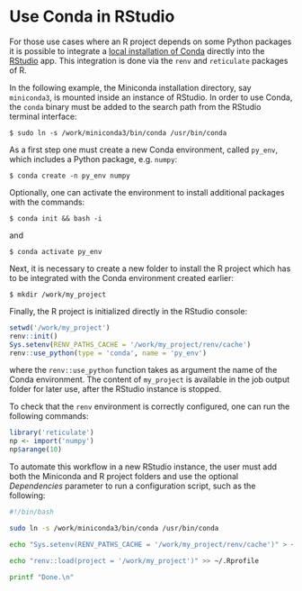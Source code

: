 # Use Conda in RStudio

For those use cases where an R project depends on some Python packages it is possible to integrate a [local installation of Conda](conda-setup.md) directly into the [RStudio](../Apps/rstudio.md) app.
This integration is done via the `renv` and `reticulate` packages of R.

In the following example, the Miniconda installation directory, say `miniconda3`, is mounted inside an instance of RStudio.
In order to use Conda, the `conda` binary must be added to the search path from the RStudio terminal interface:

```console
$ sudo ln -s /work/miniconda3/bin/conda /usr/bin/conda
```

As a first step one must create a new Conda environment, called `py_env`, which includes a Python package, e.g. `numpy`:

```console
$ conda create -n py_env numpy
```

Optionally, one can activate the environment to install additional packages with the commands:

```console
$ conda init && bash -i
```

and

```console
$ conda activate py_env
```

Next, it is necessary to create a new folder to install the R project which has to be integrated with the Conda environment created earlier:

```console
$ mkdir /work/my_project
```

Finally, the R project is initialized directly in the RStudio console:

```R
setwd('/work/my_project')
renv::init()
Sys.setenv(RENV_PATHS_CACHE = '/work/my_project/renv/cache')
renv::use_python(type = 'conda', name = 'py_env')
```

where the `renv::use_python` function takes as argument the name of the Conda environment. The content of `my_project` is available in the job output folder for later use,  after the RStudio instance is stopped.

To check that the `renv` environment is correctly configured, one can run the following commands:

```R
library('reticulate')
np <- import('numpy')
np$arange(10)
```

To automate this workflow in a new RStudio instance, the user must add both the Miniconda and R project folders and use the optional *Dependencies* parameter to run a configuration script, such as the following:

```bash
#!/bin/bash

sudo ln -s /work/miniconda3/bin/conda /usr/bin/conda

echo "Sys.setenv(RENV_PATHS_CACHE = '/work/my_project/renv/cache')" > ~/.Rprofile

echo "renv::load(project = '/work/my_project')" >> ~/.Rprofile

printf "Done.\n"
```
